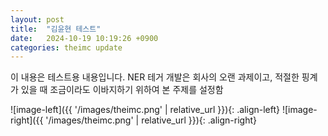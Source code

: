 ```yaml
---
layout: post
title:  "김윤현 테스트"
date:   2024-10-19 10:19:26 +0900
categories: theimc update
---
```

이 내용은 테스트용 내용입니다.
NER 테거 개발은 회사의 오랜 과제이고, 적절한 핑계가 있을 때 조금이라도 이바지하기 위하여 본 주제를 설정함

![image-left]({{ '/images/theimc.png' | relative_url }}){: .align-left}
![image-right]({{ '/images/theimc.png' | relative_url }}){: .align-right}
